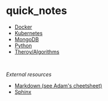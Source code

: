 # quick_notes


* [Docker](docker.md)
* [Kubernetes](kubernetes.md)
* [MongoDB](mongo.md)
* [Python](python.md)
* [Theroy/Algorithms](theory.md)

<br>

*External resources*
* [Markdown (see Adam's cheetsheet)](https://github.com/adam-p/markdown-here/wiki/Markdown-Cheatsheet)
* [Sphinx](https://www.sphinx-doc.org/en/master/usage/restructuredtext/basics.html)
